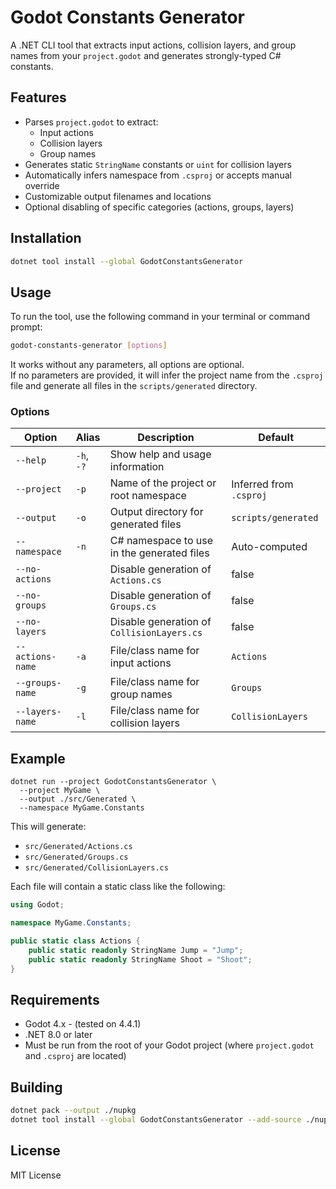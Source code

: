 # Godot Constants Generator

A .NET CLI tool that extracts input actions, collision layers, and group names from your `project.godot` and generates strongly-typed C# constants.

## Features
- Parses `project.godot` to extract:
    - Input actions
    - Collision layers
    - Group names
- Generates static `StringName` constants or `uint` for collision layers
- Automatically infers namespace from `.csproj` or accepts manual override
- Customizable output filenames and locations
- Optional disabling of specific categories (actions, groups, layers)

## Installation

```bash
dotnet tool install --global GodotConstantsGenerator
```

## Usage

To run the tool, use the following command in your terminal or command prompt:
```bash
godot-constants-generator [options]
```
It works without any parameters, all options are optional. \
If no parameters are provided, it will infer the project name from the `.csproj` file and generate all files in the `scripts/generated` directory.

### Options

| Option                | Alias      | Description                                                  | Default                |
|-----------------------|------------|--------------------------------------------------------------|------------------------|
| `--help`              | `-h`, `-?` | Show help and usage information                              |                        |
| `--project`           | `-p`       | Name of the project or root namespace                        | Inferred from `.csproj` |
| `--output`            | `-o`       | Output directory for generated files                         | `scripts/generated`    |
| `--namespace`         | `-n`       | C# namespace to use in the generated files                   | Auto-computed          |
| `--no-actions`        |            | Disable generation of `Actions.cs`                           | false                  |
| `--no-groups`         |            | Disable generation of `Groups.cs`                            | false                  |
| `--no-layers`         |            | Disable generation of `CollisionLayers.cs`                   | false                  |
| `--actions-name`      | `-a`       | File/class name for input actions                            | `Actions`              |
| `--groups-name`       | `-g`       | File/class name for group names                              | `Groups`               |
| `--layers-name`       | `-l`       | File/class name for collision layers                         | `CollisionLayers`      |

## Example

```
dotnet run --project GodotConstantsGenerator \
  --project MyGame \
  --output ./src/Generated \
  --namespace MyGame.Constants
```

This will generate:

- `src/Generated/Actions.cs`
- `src/Generated/Groups.cs`
- `src/Generated/CollisionLayers.cs`

Each file will contain a static class like the following:

```csharp
using Godot;

namespace MyGame.Constants;

public static class Actions {
    public static readonly StringName Jump = "Jump";
    public static readonly StringName Shoot = "Shoot";
}
```

## Requirements
- Godot 4.x - (tested on 4.4.1)
- .NET 8.0 or later
- Must be run from the root of your Godot project (where `project.godot` and `.csproj` are located)

## Building

```bash
dotnet pack --output ./nupkg
dotnet tool install --global GodotConstantsGenerator --add-source ./nupkg
```

## License

MIT License
